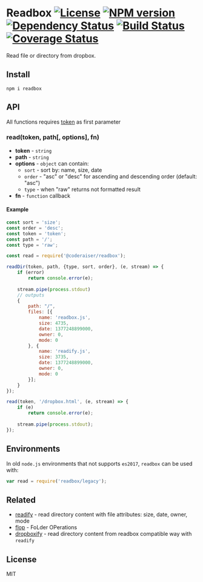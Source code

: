 # Readbox [![License][LicenseIMGURL]][LicenseURL] [![NPM version][NPMIMGURL]][NPMURL] [![Dependency Status][DependencyStatusIMGURL]][DependencyStatusURL] [![Build Status][BuildStatusIMGURL]][BuildStatusURL] [![Coverage Status][CoverageIMGURL]][CoverageURL]

[NPMIMGURL]:                https://img.shields.io/npm/v/readbox.svg?style=flat
[BuildStatusIMGURL]:        https://img.shields.io/travis/coderaiser/readbox/master.svg?style=flat
[DependencyStatusIMGURL]:   https://img.shields.io/gemnasium/coderaiser/readbox.svg?style=flat
[LicenseIMGURL]:            https://img.shields.io/badge/license-MIT-317BF9.svg?style=flat
[NPMURL]:                   https://npmjs.org/package/readbox "npm"
[BuildStatusURL]:           https://travis-ci.org/coderaiser/readbox  "Build Status"
[DependencyStatusURL]:      https://gemnasium.com/coderaiser/readbox "Dependency Status"
[LicenseURL]:               https://tldrlegal.com/license/mit-license "MIT License"

[CoverageURL]:              https://coveralls.io/github/coderaiser/readbox?branch=master
[CoverageIMGURL]:           https://coveralls.io/repos/coderaiser/readbox/badge.svg?branch=master&service=github

Read file or directory from dropbox.

## Install

```
npm i readbox
```

## API

All functions requires [token](https://blogs.readbox.com/developers/2014/05/generate-an-access-token-for-your-own-account/) as first parameter

### read(token, path[, options], fn)

- **token** - `string`
- **path** - `string`
- **options** - `object` can contain:
  - `sort` - sort by: name, size, date
  - `order` - "asc" or "desc" for ascending and descending order (default: "asc")
  - `type` - when "raw" returns not formatted result
- **fn** - `function` callback

#### Example

```js
const sort = 'size';
const order = 'desc';
const token = 'token';
const path = '/';
const type = 'raw';

const read = require('@coderaiser/readbox');

readDir(token, path, {type, sort, order}, (e, stream) => {
    if (error)
        return console.error(e);
    
    stream.pipe(process.stdout)
    // outputs
    {
        path: "/",
        files: [{
            name: 'readbox.js',
            size: 4735,
            date: 1377248899000,
            owner: 0,
            mode: 0
        }, {
            name: 'readify.js',
            size: 3735,
            date: 1377248899000,
            owner: 0,
            mode: 0
        }];
    }
});

read(token, '/dropbox.html', (e, stream) => {
    if (e)
        return console.error(e);
    
    stream.pipe(process.stdout);
});
```

## Environments

In old `node.js` environments that not supports `es2017`, `readbox` can be used with:

```js
var read = require('readbox/legacy');
```

## Related

- [readify](https://github.com/coderaiser/readify "readify") - read directory content with file attributes: size, date, owner, mode
- [flop](https://github.com/coderaiser/flop "flop") - FoLder OPerations
- [dropboxify](https://github.com/coderaiser/dropboxify "dropboxify") - read directory content from readbox compatible way with `readify`

## License

MIT

